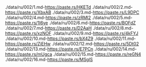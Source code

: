 ./data/ru/002/1.md-https://paste.rs/HKETd
./data/ru/002/2.md-https://paste.rs/XbxAB
./data/ru/002/3.md-https://paste.rs/L9DPC
./data/ru/002/4.md-https://paste.rs/zRMI2
./data/ru/002/5.md-https://paste.rs/1I6ye
./data/ru/002/6.md-https://paste.rs/BOFdZ
./data/ru/002/7.md-https://paste.rs/D2AaH
./data/ru/002/8.md-https://paste.rs/xzNOF
./data/ru/002/9.md-https://paste.rs/4kFYJ
./data/ru/002/10.md-https://paste.rs/bX4Z9
./data/ru/002/11.md-https://paste.rs/ZjEHw
./data/ru/002/12.md-https://paste.rs/5Dt02
./data/ru/002/13.md-https://paste.rs/E7PCn
./data/ru/002/14.md-https://paste.rs/mUgca
./data/ru/002/15.md-https://paste.rs/reGN4
./data/ru/002/16.md-https://paste.rs/MSglS
